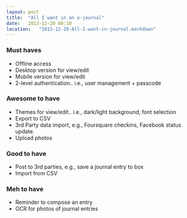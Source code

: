 ```yaml
---
layout: post
title:  "All I want in an e-journal"
date:   2013-12-20 00:10
location:   "2013-12-20-All-I-want-in-journal.markdown" 
---
```

### Must haves
* Offline access
* Desktop version for view/edit
* Mobile version for view/edit
* 2-level authentication.. i.e., user management + passcode

### Awesome to have
* Themes for view/edit.. i.e., dark/light background, font selection
* Export to CSV
* 3rd Party data import, e.g., Foursquare checkins, Facebook status update.
* Upload photos

### Good to have
* Post to 3rd parties, e.g., save a journal entry to box
* Import from CSV

### Meh to have
* Reminder to compose an entry
* OCR for photos of journal entries
